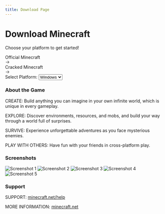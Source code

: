 ```yaml
---
title: Download Page
---
```


<div class="flex flex-col items-center justify-center p-6" style="background-color: var(--vp-c-default-4);">
  <h1>Download Minecraft</h1>
  <p class="text-[var(--vp-c-text-dark-1)] mb-4">Choose your platform to get started!</p>
  <div class="flex space-x-4 mb-6">
    <a :href="officialLink" @click="myMethod" target="_blank" class="group relative inline-flex h-[calc(48px+8px)] items-center justify-center rounded-full bg-neutral-950 py-1 pl-6 pr-14 font-medium text-white">
      <span class="z-10 pr-2 text-white">Official Minecraft</span>
      <div class="absolute right-1 inline-flex h-12 w-12 items-center justify-end rounded-full bg-neutral-700 transition-[width] group-hover:w-[calc(100%-8px)]">
        <div class="mr-3.5 flex items-center justify-center">
          <svg width="15" height="15" viewBox="0 0 15 15" fill="none" xmlns="http://www.w3.org/2000/svg" class="h-5 w-5 text-white">
            <path d="M8.14645 3.14645C8.34171 2.95118 8.65829 2.95118 8.85355 3.14645L12.8536 7.14645C13.0488 7.34171 13.0488 7.65829 12.8536 7.85355L8.85355 11.8536C8.65829 12.0488 8.34171 12.0488 8.14645 11.8536C7.95118 11.6583 7.95118 11.3417 8.14645 11.1464L11.2929 8H2.5C2.22386 8 2 7.77614 2 7.5C2 7.22386 2.22386 7 2.5 7H11.2929L8.14645 3.85355C7.95118 3.65829 7.95118 3.34171 8.14645 3.14645Z" fill="currentColor" fill-rule="evenodd" clip-rule="evenodd"></path>
          </svg>
        </div>
      </div>
    </a>
    <a :href="crackedLink" target="_blank" class="group relative inline-flex h-[calc(48px+8px)] items-center justify-center rounded-full bg-neutral-950 py-1 pl-6 pr-14 font-medium text-white">
      <span class="z-10 pr-2 text-white">Cracked Minecraft</span>
      <div class="absolute right-1 inline-flex h-12 w-12 items-center justify-end rounded-full bg-neutral-700 transition-[width] group-hover:w-[calc(100%-8px)]">
        <div class="mr-3.5 flex items-center justify-center">
          <svg width="15" height="15" viewBox="0 0 15 15" fill="none" xmlns="http://www.w3.org/2000/svg" class="h-5 w-5 text-white">
            <path d="M8.14645 3.14645C8.34171 2.95118 8.65829 2.95118 8.85355 3.14645L12.8536 7.14645C13.0488 7.34171 13.0488 7.65829 12.8536 7.85355L8.85355 11.8536C8.65829 12.0488 8.34171 12.0488 8.14645 11.8536C7.95118 11.6583 7.95118 11.3417 8.14645 11.1464L11.2929 8H2.5C2.22386 8 2 7.77614 2 7.5C2 7.22386 2.22386 7 2.5 7H11.2929L8.14645 3.85355C7.95118 3.65829 7.95118 3.34171 8.14645 3.14645Z" fill="currentColor" fill-rule="evenodd" clip-rule="evenodd"></path>
          </svg>
        </div>
      </div>
    </a>
  </div>

  <div>
    <label for="platform-select" class="text-[var(--vp-c-text-dark-1)] mb-2">Select Platform: </label>
    <select id="platform-select" class="bg-gray-800 text-white rounded-md p-2" @change="selectPlatform($event.target.value)" :value="selectedPlatform">
      <option value="Windows">Windows</option>
      <option value="Android">Android</option>
      <option value="iOS">iOS</option>
    </select>
  </div>

  <div class="mb-6">
    <h3 class="text-xl font-bold text-[var(--vp-c-text-dark-1)]">About the Game</h3>
    <p class="text-[var(--vp-c-text-dark-1)]">CREATE: Build anything you can imagine in your own infinite world, which is unique in every gameplay.</p>
    <p class="text-[var(--vp-c-text-dark-1)]">EXPLORE: Discover environments, resources, and mobs, and build your way through a world full of surprises.</p>
    <p class="text-[var(--vp-c-text-dark-1)]">SURVIVE: Experience unforgettable adventures as you face mysterious enemies.</p>
    <p class="text-[var(--vp-c-text-dark-1)]">PLAY WITH OTHERS: Have fun with your friends in cross-platform play.</p>
  </div>

  <div class="mb-6">
    <h3 class="text-xl font-bold text-[var(--vp-c-text-dark-1)]">Screenshots</h3>
    <div class="grid grid-cols-2 gap-4">
      <img src="https://dl.openm.tech/images/screenshot_01.webp" alt="Screenshot 1" class="rounded-lg">
      <img src="https://dl.openm.tech/images/screenshot_02.webp" alt="Screenshot 2" class="rounded-lg">
      <img src="https://dl.openm.tech/images/screenshot_03.webp" alt="Screenshot 3" class="rounded-lg">
      <img src="https://dl.openm.tech/images/screenshot_04.webp" alt="Screenshot 4" class="rounded-lg">
      <img src="https://dl.openm.tech/images/screenshot_05.webp" alt="Screenshot 5" class="rounded-lg">
    </div>
  </div>

  <div class="mb-6">
    <h3 class="text-xl font-bold text-[var(--vp-c-text-dark-1)]">Support</h3>
    <p class="text-[var(--vp-c-text-dark-1)]">SUPPORT: <a href="https://www.minecraft.net/help" class="text-blue-400">minecraft.net/help</a></p>
    <p class="text-[var(--vp-c-text-dark-1)]">MORE INFORMATION: <a href="https://www.minecraft.net/" class="text-blue-400">minecraft.net</a></p>
  </div>
</div>

<script setup>
import { ref, onMounted } from 'vue';
import * as pkg from "vue-toastification"
const { useToast } = pkg
const toast = useToast();  // Create toast instance

const officialLink = ref('ms-windows-store://pdp/?ProductId=9NBLGGH2JHXJ');
const crackedLink = ref(' https://github.com/M-Community-Dev/Downloads/');
const selectedPlatform = ref('');

const selectPlatform = (platform) => {
  switch (platform) {
    case 'Windows':
      officialLink.value = 'ms-windows-store://pdp/?ProductId=9NBLGGH2JHXJ';
      crackedLink.value = ' https://github.com/M-Community-Dev/Downloads/';
      break;
    case 'Android':
      officialLink.value = 'https://play.google.com/store/apps/details?id=com.mojang.minecraftpe';
      crackedLink.value = 'https://run4r-ses.github.io/modscraft_mcpe_apk/';
      break;
    case 'iOS':
      officialLink.value = 'https://apps.apple.com/app/minecraft/id479516143';
      crackedLink.value = 'https://ipaomtk.com/minecraft-ipa/';
      break;
    default:
      return;
  }
};

const detectPlatform = () => {
  const userAgent = navigator.userAgent;
  if (/Windows/.test(userAgent)) {
    selectedPlatform.value = 'Windows';
  } else if (/Android/.test(userAgent)) {
    selectedPlatform.value = 'Android';
  } else if (/iPad|iPhone|iPod/.test(userAgent)) {
    selectedPlatform.value = 'iOS';
  } else {
    selectedPlatform.value = '';
    console.log('Unable to detect user agent')
    
    toast("Unable to detect platform! Please select it yourself!", {
      timeout: 4000,
      pauseOnFocusLoss: false,
      draggablePercent: 0.6,
      showCloseButtonOnHover: true,
      closeButton: "button"
    });
  };
  selectPlatform(selectedPlatform.value);
};

onMounted(() => {
  detectPlatform();
});
</script>